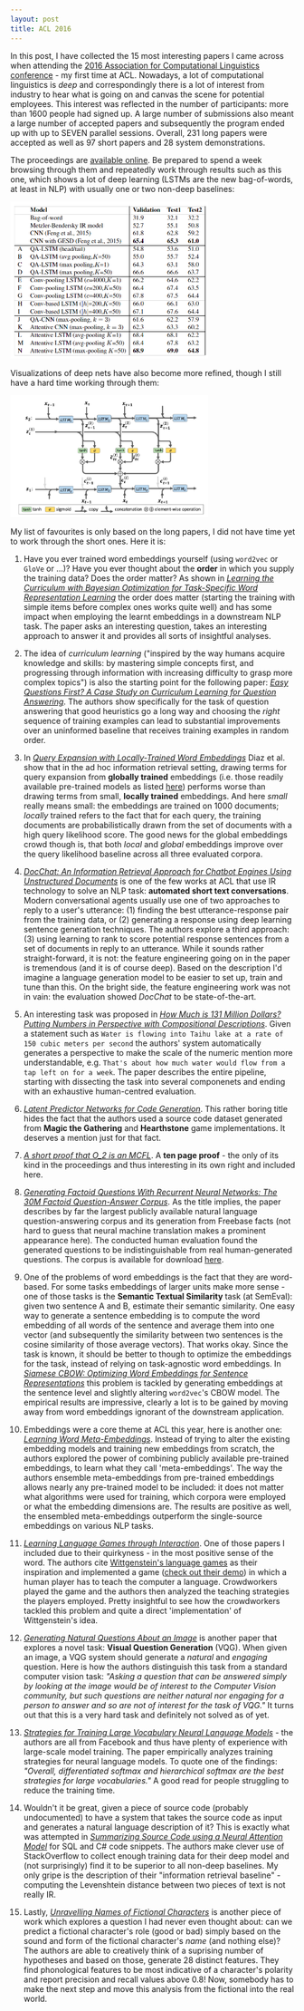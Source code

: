 ```yaml
---
layout: post
title: ACL 2016
---
```


In this post, I have collected the 15 most interesting papers I came across when attending
the [2016 Association for Computational Linguistics conference](http://acl2016.org/) - my first time at ACL.
Nowadays, a lot of computational linguistics is *deep* and correspondingly
there is a lot of interest from industry to hear what is going on and canvas the scene for potential employees. 
This interest was reflected in the number of participants: more than 1600 people had signed
up. A large number of submissions also meant a large number of accepted papers and subsequently
the program ended up with up to SEVEN parallel sessions.
Overall, 231 long papers were accepted as well as 97 short papers and 28 system demonstrations. 

The proceedings are [available online](http://aclweb.org/anthology/P/P16/). Be prepared to spend
a week browsing through them and repeatedly work through results such as this one, which shows a lot of deep learning (LSTMs are the new bag-of-words, at least in NLP) with usually one or two non-deep baselines:

<img src="../img/acl-example.png" width="350px">


Visualizations of deep nets have also become more refined, though I still have a hard time working through them:

<img src="../img/acl-example_2.png" width="350px">

My list of favourites is only based on the long papers, I did not have time yet to work through the short ones. Here it is:

1. Have you ever trained word embeddings yourself (using `word2vec` or `GloVe` or ...)? Have you ever thought about the **order** in which you supply the training data? Does the order matter? As shown in [*Learning the Curriculum with Bayesian Optimization for Task-Specific Word Representation Learning*](http://aclweb.org/anthology/P/P16/P16-1013.pdf) the order does matter (starting the training with simple items before complex ones works quite well) and has some impact when employing the learnt embeddings in a downstream NLP task. The paper asks an interesting question, takes an interesting approach to answer it and provides all sorts of insightful analyses.

2. The idea of *curriculum learning* ("inspired by the way humans acquire knowledge and skills: by mastering simple concepts first, and progressing through information with increasing difficulty to grasp more complex topics") is also the starting point for the following paper: [*Easy Questions First? A Case Study on Curriculum Learning for Question Answering*](http://aclweb.org/anthology/P/P16/P16-1043.pdf). The authors show specifically for the task of question answering that good heuristics go a long way and choosing the *right* sequence of training examples can lead to substantial improvements over an uninformed baseline that receives training examples in random order.

3. In [*Query Expansion with Locally-Trained Word Embeddings*](http://aclweb.org/anthology/P/P16/P16-1035.pdf) Diaz et al. show that in the ad hoc information retrieval setting, drawing terms for query expansion from **globally trained** embeddings (i.e. those readily available pre-trained models as listed [here](https://github.com/3Top/word2vec-api#where-to-get-a-pretrained-models)) performs worse than drawing terms from small, **locally trained** embeddings. And here *small* really means small: the embeddings are trained on 1000 documents; *locally* trained refers to the fact that for each query, the training documents are probabilistically drawn from the set of documents with a high query likelihood score. The good news for the global embeddings crowd though is, that both *local* and *global* embeddings improve over the query likelihood baseline across all three evaluated corpora.

4. [*DocChat: An Information Retrieval Approach for Chatbot Engines Using Unstructured Documents*](http://aclweb.org/anthology/P/P16/P16-1049.pdf) is one of the few works at ACL that use IR technology to solve an NLP task: **automated short text conversations**. Modern conversational agents usually use one of two approaches to reply to a user's utterance: (1) finding the best utterance-response pair from the training data, or (2) generating a response using deep learning sentence generation techniques. The authors explore a third approach: (3) using learning to rank to score potential response sentences from a set of documents in reply to an utterance. While it sounds rather straight-forward, it is not: the feature engineering going on in the paper is tremendous (and it is of course deep). Based on the description I'd imagine a language generation model to be easier to set up, train and tune than this. On the bright side, the feature engineering work was not in vain: the evaluation showed *DocChat* to be state-of-the-art.

5. An interesting task was proposed in [*How Much is 131 Million Dollars? Putting Numbers in Perspective with Compositional Descriptions*](http://aclweb.org/anthology/P/P16/P16-1055.pdf). Given a statement such as ``Water is flowing into Taihu lake at a rate of 150 cubic meters per second`` the authors' system automatically generates a perspective to make the scale of the numeric mention more understandable, e.g. ``That's about how much water would flow from a tap left on for a week``. The paper describes the entire pipeline, starting with dissecting the task into several componenets and ending with an exhaustive human-centred evaluation. 

6. [*Latent Predictor Networks for Code Generation*](http://aclweb.org/anthology/P/P16/P16-1057.pdf). This rather boring title hides the fact that the authors used a source code dataset generated from **Magic the Gathering** and **Hearthstone** game implementations. It deserves a mention just for that fact.
 
7. [*A short proof that O_2 is an MCFL*](http://aclweb.org/anthology/P/P16/P16-1106.pdf). A **ten page proof** - the only of its kind in the proceedings and thus interesting in its own right and included here.

8. [*Generating Factoid Questions With Recurrent Neural Networks: The 30M Factoid Question-Answer Corpus*](http://aclweb.org/anthology/P/P16/P16-1056.pdf). As the title implies, the paper describes by far the largest publicly available natural language question-answering corpus and its generation from Freebase facts (not hard to guess that neural machine translation makes a prominent appearance here). The conducted human evaluation found the generated questions to be indistinguishable from real human-generated questions. The corpus is available for download [here](http://agarciaduran.org/).

9. One of the problems of word embeddings is the fact that they are word-based. For some tasks embeddings of larger units make more sense - one of those tasks is the **Semantic Textual Similarity** task (at SemEval): given two sentence A and B, estimate their semantic similarity. One easy way to generate a sentence embedding is to compute the word embedding of all words of the sentence and average them into one vector (and subsequently the similarity between two sentences is the cosine similarity of those average vectors). That works okay. Since the task is known, it should be better to though to optimize the embeddings for the task, instead of relying on task-agnostic word embeddings. In [*Siamese CBOW: Optimizing Word Embeddings for Sentence Representations*](http://aclweb.org/anthology/P/P16/P16-1089.pdf) this problem is tackled by generating embeddings at the sentence level and slightly altering `word2vec`'s CBOW model. The empirical results are impressive, clearly a lot is to be gained by moving away from word embeddings ignorant of the downstream application.

10. Embeddings were a core theme at ACL this year, here is another one: [*Learning Word Meta-Embeddings*](http://aclweb.org/anthology/P/P16/P16-1128.pdf). Instead of trying to alter the existing embedding models and training new embeddings from scratch, the authors explored the power of combining publicly available pre-trained embeddings, to learn what they call 'meta-embeddings'. The way the authors ensemble meta-embeddings from pre-trained embeddings allows nearly any pre-trained model to be included: it does not matter what algorithms were used for training, which corpora were employed or what the embedding dimensions are. The results are positive as well, the ensembled meta-embeddings outperform the single-source embeddings on various NLP tasks.
 
11. [*Learning Language Games through Interaction*](http://aclweb.org/anthology/P/P16/P16-1224.pdf). One of those papers I included due to their quirkyness - in the most positive sense of the word. The authors cite [Wittgenstein's language games](https://en.wikipedia.org/wiki/Language-game_(philosophy)) as their inspiration and implemented a game ([check out their demo](http://shrdlurn.sidaw.xyz/)) in which a human player has to teach the computer a language. Crowdworkers played the game and the authors then analyzed the teaching strategies the players employed. Pretty insightful to see how the crowdworkers tackled this problem and quite a direct 'implementation' of Wittgenstein's idea.

12. [*Generating Natural Questions About an Image*](http://aclweb.org/anthology/P/P16/P16-1170.pdf) is another paper that explores a novel task: **Visual Question Generation** (VQG). When given an image, a VQG system should generate a *natural* and *engaging* question. Here is how the authors distinguish this task from a standard computer vision task: *"Asking a question that can be answered simply by looking at the image would be of interest to the Computer Vision community, but
such questions are neither natural nor engaging for a person to answer and so are not of interest for the task of VQG."* It turns out that this is a very hard task and definitely not solved as of yet. 

13. [*Strategies for Training Large Vocabulary Neural Language Models*](http://aclweb.org/anthology/P/P16/P16-1186.pdf) - the authors are all from Facebook and thus have plenty of experience with large-scale model training. The paper empirically analyzes training strategies for neural language models. To quote one of the findings: *"Overall, differentiated softmax and hierarchical softmax are the best strategies for large vocabularies."* A good read for people struggling to reduce the training time.

14. Wouldn't it be great, given a piece of source code (probably undocumented) to have a system that takes the source code as input and generates a natural language description of it?  This is exactly what was attempted in [*Summarizing Source Code using a Neural Attention Model*](http://aclweb.org/anthology/P/P16/P16-1195.pdf) for SQL and C# code snippets. The authors make clever use of StackOverflow to collect enough training data for their deep model and (not surprisingly) find it to be superior to all non-deep baselines. My only gripe is the description of their "information retrieval baseline" - computing the Levenshtein distance between two pieces of text is not really IR.

15. Lastly, [*Unravelling Names of Fictional Characters*](http://aclweb.org/anthology/P/P16/P16-1203.pdf) is another piece of work which explores a question I had never even thought about: can we predict a fictional character's role (good or bad) simply based on the sound and form of the fictional character's *name* (and nothing else)? The authors are able to creatively think of a suprising number of hypotheses and based on those, generate 28 distinct features. They find phonological features to be most indicative of a character's polarity and report precision and recall values above 0.8! Now, somebody has to make the next step and move this analysis from the fictional into the real world.







